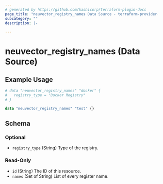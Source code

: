 ```yaml
---
# generated by https://github.com/hashicorp/terraform-plugin-docs
page_title: "neuvector_registry_names Data Source - terraform-provider-neuvector"
subcategory: ""
description: |-
  
---
```


# neuvector_registry_names (Data Source)



## Example Usage

```terraform
# data "neuvector_registry_names" "docker" {
#   registry_type = "Docker Registry"
# }

data "neuvector_registry_names" "test" {}
```

<!-- schema generated by tfplugindocs -->
## Schema

### Optional

- `registry_type` (String) Type of the registry.

### Read-Only

- `id` (String) The ID of this resource.
- `names` (Set of String) List of every register name.


